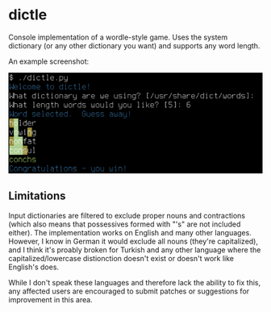 # dictle

Console implementation of a wordle-style game.  Uses the system dictionary (or
any other dictionary you want) and supports any word length.

An example screenshot:

![](example.png "A wordle-like game, with colors, in the console")

## Limitations

Input dictionaries are filtered to exclude proper nouns and contractions
(which also means that possessives formed with "'s" are not included either).
The implementation works on English and many other languages.  However, I know
in German it would exclude all nouns (they're capitalized), and I think it's
proably broken for Turkish and any other language where the
capitalized/lowercase distionction doesn't exist or doesn't work like
English's does.

While I don't speak these languages and therefore lack the ability to fix
this, any affected users are encouraged to submit patches or suggestions for
improvement in this area.
